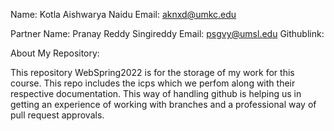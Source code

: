 
Name: Kotla Aishwarya Naidu 
Email: aknxd@umkc.edu

Partner Name: Pranay Reddy Singireddy
Email:  psgvy@umsl.edu
Githublink:  

About My Repository:

This repository WebSpring2022 is for the storage of my work for this course.
This repo includes the icps which we perfom along with their respective documentation.
This way of handling github is helping us in getting an experience of working with branches
and a professional way of pull request approvals.
